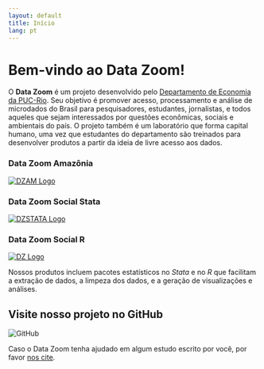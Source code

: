 ```yaml
---
layout: default
title: Início
lang: pt
---
```


# Bem-vindo ao Data Zoom!

O **Data Zoom** é um projeto desenvolvido pelo [Departamento de Economia da PUC-Rio](http://www.econ.puc-rio.br/). Seu objetivo é promover acesso, processamento e análise de microdados do Brasil para pesquisadores, estudantes, jornalistas, e todos aqueles que sejam interessados por questões econômicas, sociais e ambientais do país. O projeto também é um laboratório que forma capital humano, uma vez que estudantes do departamento são treinados para desenvolver produtos a partir da ideia de livre acesso aos dados.

<div class="logo-container">
    <div>
        <h3>Data Zoom Amazônia</h3>
        <a href="{{ site.baseurl }}/{{ page.lang }}/dz_amazonia">
            <img src="{{ site.baseurl }}/assets/img/hex_dzam.png" alt="DZAM Logo">
        </a>
    </div>
    <div>
        <h3>Data Zoom Social Stata</h3>
        <a href="{{ site.baseurl }}/{{ page.lang }}/dz_stata">
            <img src="{{ site.baseurl }}/assets/img/hex_dzstata.png" alt="DZSTATA Logo">
        </a>
    </div>
    <div>
        <h3>Data Zoom Social R</h3>
        <a href="{{ site.baseurl }}/{{ page.lang }}/dz_r">
            <img src="{{ site.baseurl }}/assets/img/hex_dz_outline.png" alt="DZ Logo">
        </a>
    </div>
</div>

Nossos produtos incluem pacotes estatísticos no *Stata* e no *R* que facilitam a extração de dados, a limpeza dos dados, e a geração de visualizações e análises.

<div class="logo-container-small" style="position: relative;">
    <h2> Visite nosso projeto no GitHub </h2>
    <img src="{{ site.baseurl }}/assets/img/github-mark.png" alt="GitHub">
    <a href="https://github.com/datazoompuc" style="position: absolute; top: 0; left: 0; width: 100%; height: 100%; z-index: 1;" target="_blank"></a>
</div>

Caso o Data Zoom tenha ajudado em algum estudo escrito por você, por favor <a href="{{ site.baseurl }}/{{ page.lang }}/citacao"> nos cite</a>.
